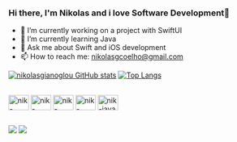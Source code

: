 ### Hi there, I'm Nikolas and i love Software Development👋

- 🔭 I’m currently working on a project with SwiftUI
- 🌱 I’m currently learning Java
- 💬 Ask me about Swift and iOS development
- 📫 How to reach me: nikolasgcoelho@gmail.com

<div>
  
[![nikolasgianoglou GitHub stats](https://github-readme-stats.vercel.app/api?username=nikolasgianoglou&theme=transparent&show_icons=true)](https://github.com/nikolasgianoglou/github-readme-stats)
[![Top Langs](https://github-readme-stats.vercel.app/api/top-langs/?username=nikolasgianoglou&layout=donut&theme=transparent)](https://github.com/nikolasgianoglou/github-readme-stats)
  
</div>
  
<div style="display: inline_block"><br>

  
  <img align="center" alt="nik-apple" height="30" width="40" src="https://cdn.jsdelivr.net/gh/devicons/devicon/icons/apple/apple-original.svg">
  <img align="center" alt="nik-swift" height="30" width="40" src="https://cdn.jsdelivr.net/gh/devicons/devicon/icons/swift/swift-original.svg" />
  <img align="center" alt="nik-firebase" height="30" width="40" src="https://cdn.jsdelivr.net/gh/devicons/devicon/icons/firebase/firebase-plain-wordmark.svg" />
  <img align="center" alt="nik-firebase" height="30" width="40" src="https://cdn.jsdelivr.net/gh/devicons/devicon/icons/flutter/flutter-original.svg" />   
  <img align="center" alt="nik-java" height="30" width="40" src="https://cdn.jsdelivr.net/gh/devicons/devicon/icons/java/java-plain.svg" />

</div>

##

<div> 
  <a href = "mailto:nikolasgcoelho@gmail.com"><img src="https://img.shields.io/badge/-Gmail-%23333?style=for-the-badge&logo=gmail&logoColor=white" target="_blank"></a>
  <a href="www.linkedin.com/in/nikolascoelho" target="_blank"><img src="https://img.shields.io/badge/-LinkedIn-%230077B5?style=for-the-badge&logo=linkedin&logoColor=white" target="_blank"></a> 
  
</div>
